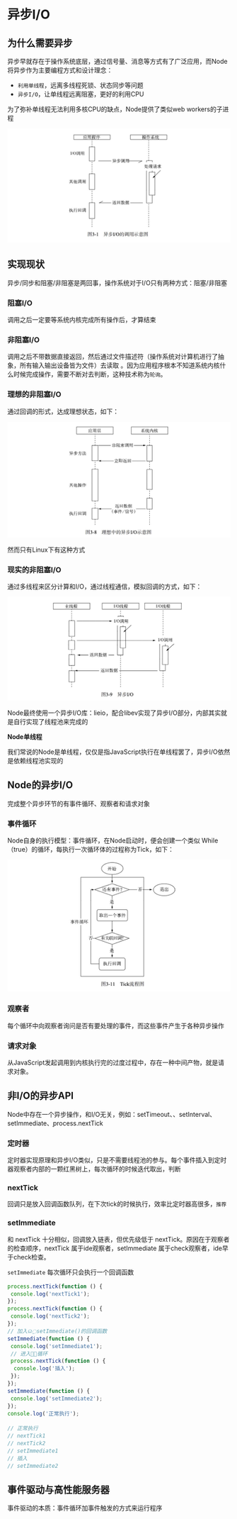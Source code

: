 # 异步I/O

## 为什么需要异步

异步早就存在于操作系统底层，通过信号量、消息等方式有了广泛应用，而Node将异步作为主要编程方式和设计理念：

- `利用单线程`，远离多线程死锁、状态同步等问题
- `异步I/O`，让单线程远离阻塞，更好的利用CPU

为了弥补单线程无法利用多核CPU的缺点，Node提供了类似web workers的子进程

![调用示意图](/src/assets/20210121211702.jpg)

## 实现现状

异步/同步和阻塞/非阻塞是两回事，操作系统对于I/O只有两种方式：阻塞/非阻塞

### 阻塞I/O

调用之后一定要等系统内核完成所有操作后，才算结束

### 非阻塞I/O

调用之后不带数据直接返回，然后通过文件描述符（操作系统对计算机进行了抽象，所有输入输出设备皆为文件）去读取
。因为应用程序根本不知道系统内核什么时候完成操作，需要不断对去判断，这种技术称为`轮询`。

### 理想的非阻塞I/O

通过回调的形式，达成理想状态，如下：

![理想的非阻塞I/O](/src/assets/20210121212728.jpg)

然而只有Linux下有这种方式

### 现实的非阻塞I/O

通过多线程来区分计算和I/O，通过线程通信，模拟回调的方式，如下：

![现实的非阻塞I/O](/src/assets/20210121213048.jpg)

Node最终使用一个异步I/O库：lieio，配合libev实现了异步I/O部分，内部其实就是自行实现了线程池来完成的

**Node单线程**

我们常说的Node是单线程，仅仅是指JavaScript执行在单线程罢了，异步I/O依然是依赖线程池实现的

## Node的异步I/O

完成整个异步环节的有事件循环、观察者和请求对象

### 事件循环

Node自身的执行模型：事件循环，在Node启动时，便会创建一个类似 While（true）的循环，每执行一次循环体的过程称为Tick，如下：

![事件循环](/src/assets/20210121213823.jpg)

### 观察者

每个循环中向观察者询问是否有要处理的事件，而这些事件产生于各种异步操作

### 请求对象

从JavaScript发起调用到内核执行完的过度过程中，存在一种中间产物，就是请求对象。

## 非I/O的异步API

Node中存在一个异步操作，和I/O无关，例如：setTimeout、、setInterval、setImmediate、֖process.nextTick

### 定时器

定时器实现原理和异步I/O类似，只是不需要线程池的参与。每个事件插入到定时器观察者内部的一颗红黑树上，每次循环的时候迭代取出，判断

### nextTick

回调只是放入回调函数队列，在下次tick的时候执行，效率比定时器高很多，`推荐`

### setImmediate

和 nextTick 十分相似，回调放入链表，但优先级低于 nextTick。原因在于观察者的检查顺序，nextTick 属于ide观察者，setImmediate 属于check观察者，ide早于check检查。

`setImmediate` 每次循环只会执行一个回调函数

```js
process.nextTick(function () {
 console.log('nextTick1');
});
process.nextTick(function () {
 console.log('nextTick2');
});
// 加入ଇ߲setImmediate()的回调函数
setImmediate(function () {
 console.log('setImmediate1');
 // 进入ူْ循环
 process.nextTick(function () {
  console.log('插入');
 });
});
setImmediate(function () {
 console.log('setImmediate2');
});
console.log('正常执行');

// 正常执行
// nextTick1
// nextTick2
// setImmediate1
// 插入
// setImmediate2
```

## 事件驱动与高性能服务器

事件驱动的本质：事件循环加事件触发的方式来运行程序


